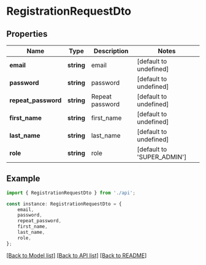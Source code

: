 # RegistrationRequestDto


## Properties

Name | Type | Description | Notes
------------ | ------------- | ------------- | -------------
**email** | **string** | email | [default to undefined]
**password** | **string** | password | [default to undefined]
**repeat_password** | **string** | Repeat password | [default to undefined]
**first_name** | **string** | first_name | [default to undefined]
**last_name** | **string** | last_name | [default to undefined]
**role** | **string** | role | [default to 'SUPER_ADMIN']

## Example

```typescript
import { RegistrationRequestDto } from './api';

const instance: RegistrationRequestDto = {
    email,
    password,
    repeat_password,
    first_name,
    last_name,
    role,
};
```

[[Back to Model list]](../README.md#documentation-for-models) [[Back to API list]](../README.md#documentation-for-api-endpoints) [[Back to README]](../README.md)
